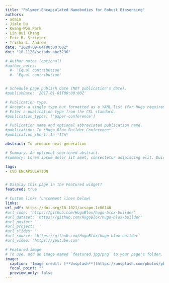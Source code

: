 ```yaml
---
title: "Polymer-Encapsulated Nanobodies for Robust Biosensing"
authors:
- admin
- Jiale Du
- Kwang-Won Park
- Lin Hui Chang
- Eric R. Strieter
- Trisha L. Andrew
date: "2020-09-04T00:00:00Z"
doi: "10.1126/sciadv.abc3296"

# Author notes (optional)
#author_notes:
  #- 'Equal contribution'
  #- 'Equal contribution'


# Schedule page publish date (NOT publication's date).
#publishDate: '2017-01-01T00:00:00Z'

# Publication type.
# Accepts a single type but formatted as a YAML list (for Hugo requirements).
# Enter a publication type from the CSL standard.
#publication_types: ['paper-conference']

# Publication name and optional abbreviated publication name.
#publication: In *Hugo Blox Builder Conference*
#publication_short: In *ICW*

abstract: To produce next-generation

# Summary. An optional shortened abstract.
#summary: Lorem ipsum dolor sit amet, consectetur adipiscing elit. Duis posuere tellus ac convallis placerat. Proin tincidunt magna sed ex sollicitudin condimentum.

tags:
- CVD ENCAPSULATION


# Display this page in the Featured widget?
featured: true

# Custom links (uncomment lines below)
links:
url_pdf: https://doi.org/10.1021/acsapm.1c00140
#url_code: 'https://github.com/HugoBlox/hugo-blox-builder'
#url_dataset: 'https://github.com/HugoBlox/hugo-blox-builder'
#url_poster: ''
#url_project: ''
#url_slides: ''
#url_source: 'https://github.com/HugoBlox/hugo-blox-builder'
#url_video: 'https://youtube.com'

# Featured image
# To use, add an image named `featured.jpg/png` to your page's folder.
image:
  caption: 'Image credit: [**Unsplash**](https://unsplash.com/photos/pLCdAaMFLTE)'
  focal_point: ""
  preview_only: false
---
```


